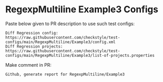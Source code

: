 # RegexpMultiline Example3 Configs
Paste below given to PR description to use such test configs:
```
Diff Regression config: https://raw.githubusercontent.com/checkstyle/test-configs/main/RegexpMultiline/Example3/config.xml
Diff Regression projects: https://raw.githubusercontent.com/checkstyle/test-configs/main/RegexpMultiline/Example3/list-of-projects.properties
```
Make comment in PR:
```
Github, generate report for RegexpMultiline/Example3
```
